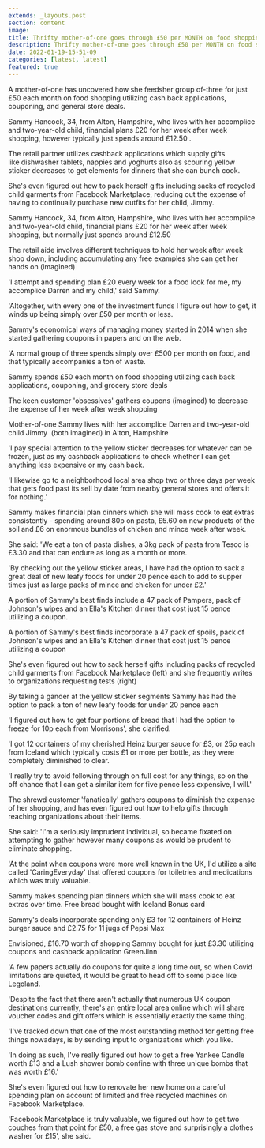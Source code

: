 ```yaml
---
extends: _layouts.post
section: content
image:  
title: Thrifty mother-of-one goes through £50 per MONTH on food shopping 
description: Thrifty mother-of-one goes through £50 per MONTH on food shopping 
date: 2022-01-19-15-51-09 
categories: [latest, latest] 
featured: true 
--- 
```

A mother-of-one has uncovered how she feedsher group of-three for just £50 each month on food shopping utilizing cash back applications, couponing, and general store deals.

Sammy Hancock, 34, from Alton, Hampshire, who lives with her accomplice and two-year-old child, financial plans £20 for her week after week shopping, however typically just spends around £12.50..

The retail partner utilizes cashback applications which supply gifts like dishwasher tablets, nappies and yoghurts also as scouring yellow sticker decreases to get elements for dinners that she can bunch cook.

She's even figured out how to pack herself gifts including sacks of recycled child garments from Facebook Marketplace, reducing out the expense of having to continually purchase new outfits for her child, Jimmy.

Sammy Hancock, 34, from Alton, Hampshire, who lives with her accomplice and two-year-old child, financial plans £20 for her week after week shopping, but normally just spends around £12.50

The retail aide involves different techniques to hold her week after week shop down, including accumulating any free examples she can get her hands on (imagined)

 'I attempt and spending plan £20 every week for a food look for me, my accomplice Darren and my child,' said Sammy.

'Altogether, with every one of the investment funds I figure out how to get, it winds up being simply over £50 per month or less.

Sammy's economical ways of managing money started in 2014 when she started gathering coupons in papers and on the web.

'A normal group of three spends simply over £500 per month on food, and that typically accompanies a ton of waste.

Sammy spends £50 each month on food shopping utilizing cash back applications, couponing, and grocery store deals

The keen customer 'obsessives' gathers coupons (imagined) to decrease the expense of her week after week shopping

Mother-of-one Sammy lives with her accomplice Darren and two-year-old child Jimmy  (both imagined) in Alton, Hampshire

'I pay special attention to the yellow sticker decreases for whatever can be frozen, just as my cashback applications to check whether I can get anything less expensive or my cash back.

'I likewise go to a neighborhood local area shop two or three days per week that gets food past its sell by date from nearby general stores and offers it for nothing.'

Sammy makes financial plan dinners which she will mass cook to eat extras consistently - spending around 80p on pasta, £5.60 on new products of the soil and £6 on enormous bundles of chicken and mince week after week.

She said: 'We eat a ton of pasta dishes, a 3kg pack of pasta from Tesco is £3.30 and that can endure as long as a month or more.

'By checking out the yellow sticker areas, I have had the option to sack a great deal of new leafy foods for under 20 pence each to add to supper times just as large packs of mince and chicken for under £2.'

A portion of Sammy's best finds include a 47 pack of Pampers, pack of Johnson's wipes and an Ella's Kitchen dinner that cost just 15 pence utilizing a coupon.

A portion of Sammy's best finds incorporate a 47 pack of spoils, pack of Johnson's wipes and an Ella's Kitchen dinner that cost just 15 pence utilizing a coupon

She's even figured out how to sack herself gifts including packs of recycled child garments from Facebook Marketplace (left) and she frequently writes to organizations requesting tests (right)

By taking a gander at the yellow sticker segments Sammy has had the option to pack a ton of new leafy foods for under 20 pence each

'I figured out how to get four portions of bread that I had the option to freeze for 10p each from Morrisons', she clarified.

'I got 12 containers of my cherished Heinz burger sauce for £3, or 25p each from Iceland which typically costs £1 or more per bottle, as they were completely diminished to clear.

'I really try to avoid following through on full cost for any things, so on the off chance that I can get a similar item for five pence less expensive, I will.'

The shrewd customer 'fanatically' gathers coupons to diminish the expense of her shopping, and has even figured out how to help gifts through reaching organizations about their items.

She said: 'I'm a seriously imprudent individual, so became fixated on attempting to gather however many coupons as would be prudent to eliminate shopping.

'At the point when coupons were more well known in the UK, I'd utilize a site called 'CaringEveryday' that offered coupons for toiletries and medications which was truly valuable.

Sammy makes spending plan dinners which she will mass cook to eat extras over time. Free bread bought with Iceland Bonus card

Sammy's deals incorporate spending only £3 for 12 containers of Heinz burger sauce and £2.75 for 11 jugs of Pepsi Max

Envisioned, £16.70 worth of shopping Sammy bought for just £3.30 utilizing coupons and cashback application GreenJinn

'A few papers actually do coupons for quite a long time out, so when Covid limitations are quieted, it would be great to head off to some place like Legoland.

'Despite the fact that there aren't actually that numerous UK coupon destinations currently, there's an entire local area online which will share voucher codes and gift offers which is essentially exactly the same thing.

'I've tracked down that one of the most outstanding method for getting free things nowadays, is by sending input to organizations which you like.

'In doing as such, I've really figured out how to get a free Yankee Candle worth £13 and a Lush shower bomb confine with three unique bombs that was worth £16.'

She's even figured out how to renovate her new home on a careful spending plan on account of limited and free recycled machines on Facebook Marketplace.

'Facebook Marketplace is truly valuable, we figured out how to get two couches from that point for £50, a free gas stove and surprisingly a clothes washer for £15', she said.